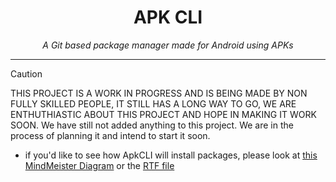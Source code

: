 <h1 align="center">
APK CLI
</h1>
<div align="center">
<em> A Git based package manager made for Android using APKs </em>
</div>

***

> [!CAUTION]
> THIS PROJECT IS A WORK IN PROGRESS AND IS BEING MADE BY NON FULLY SKILLED PEOPLE, IT STILL HAS A LONG WAY TO GO, WE ARE ENTHUTHIASTIC ABOUT THIS PROJECT AND HOPE IN MAKING IT WORK SOON.
> We have still not added anything to this project. We are in the process of planning it and intend to start it soon.

- if you'd like to see how ApkCLI will install packages, please look at [this MindMeister Diagram](https://mm.tt/app/map/3347354119?t=v5Vi6lyLvk) or the [RTF file](https://github.com/Bikoil/ApkCLI/blob/main/HowAPKCLIWillWork.rtf)
